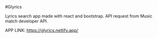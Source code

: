 #Glyrics

Lyrics search app made with react and bootstrap.
API request from Music match developer API.

APP LINK: https://glyrics.netlify.app/
